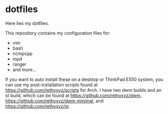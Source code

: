 # dotfiles
Here lies my dotfiles.

This repository contains my configuration files for:
* vim
* bash
* ncmpcpp
* mpd
* ranger
* and more...

If you want to auto install these on a desktop or ThinkPad E550 system, you can use my post-installation scripts found at https://github.com/rethyxyz/scripts for Arch. I have two dwm builds and an st build, which can be found at https://github.com/rethyxyz/dwm, https://github.com/rethyxyz/dwm-minimal, and https://github.com/rethyxyz/st.

